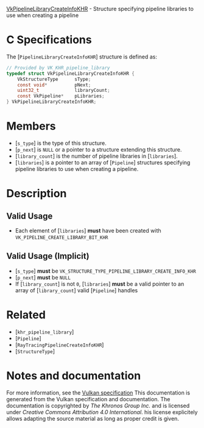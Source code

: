 [VkPipelineLibraryCreateInfoKHR](https://www.khronos.org/registry/vulkan/specs/1.3-extensions/man/html/VkPipelineLibraryCreateInfoKHR.html) - Structure specifying pipeline libraries to use when creating a pipeline

# C Specifications
The [`PipelineLibraryCreateInfoKHR`] structure is defined as:
```c
// Provided by VK_KHR_pipeline_library
typedef struct VkPipelineLibraryCreateInfoKHR {
    VkStructureType      sType;
    const void*          pNext;
    uint32_t             libraryCount;
    const VkPipeline*    pLibraries;
} VkPipelineLibraryCreateInfoKHR;
```

# Members
- [`s_type`] is the type of this structure.
- [`p_next`] is `NULL` or a pointer to a structure extending this structure.
- [`library_count`] is the number of pipeline libraries in [`libraries`].
- [`libraries`] is a pointer to an array of [`Pipeline`] structures specifying pipeline libraries to use when creating a pipeline.

# Description
## Valid Usage
-    Each element of [`libraries`] **must**  have been created with `VK_PIPELINE_CREATE_LIBRARY_BIT_KHR`

## Valid Usage (Implicit)
-  [`s_type`] **must**  be `VK_STRUCTURE_TYPE_PIPELINE_LIBRARY_CREATE_INFO_KHR`
-  [`p_next`] **must**  be `NULL`
-    If [`library_count`] is not `0`, [`libraries`] **must**  be a valid pointer to an array of [`library_count`] valid [`Pipeline`] handles

# Related
- [`khr_pipeline_library`]
- [`Pipeline`]
- [`RayTracingPipelineCreateInfoKHR`]
- [`StructureType`]

# Notes and documentation
For more information, see the [Vulkan specification](https://www.khronos.org/registry/vulkan/specs/1.3-extensions/html/vkspec.html)
This documentation is generated from the Vulkan specification and documentation.
The documentation is copyrighted by *The Khronos Group Inc.* and is licensed under *Creative Commons Attribution 4.0 International*.
his license explicitely allows adapting the source material as long as proper credit is given.
        